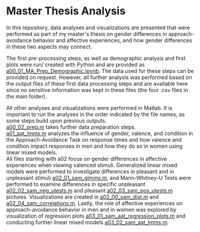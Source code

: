 # Master Thesis Analysis

In this repository, data analyses and visualizations are presented that were performed as part of my master's thesis on gender differences in approach-avoidance behavior and affective experiences, and how gender differences in these two aspects may connect.

The first pre-processing steps, as well as demographic analysis and first plots were run/ created with Python and are provided as [a00_01_MA_Prep_Demographic.ipynb](a00_01_MA_Prep_Demographic.ipynb).
The data used for these steps can be provided on request. However, all further analysis was performed based on the output files of these first data processing steps and are available here since no sensitive information was kept in these files (the four .csv files in the main folder). 

All other analyses and visualizations were performed in Matlab. It is important to run the analyses in the order indicated by the file names, as some steps build upon previous outputs.\
[a00_02_prep.m](a00_02_prep.m) takes further data preparation steps.\
[a01_aat_lmms.m](a01_aat_lmms.m) analyzes the influence of gender, valence, and condition in the Approach-Avoidance Task on response times and how valence and condition impact responses in men and how they do so in women using linear mixed models.\
All files starting with a02 focus on gender differences in affective experiences when viewing valenced stimuli. Generalized linear mixed models were performed to investigate differences in pleasant and in unpleasant stimuli [a02_01_sam_glmms.m](a02_01_sam_glmms.m), and Mann-Whitney-U Tests were performed to examine differences in specific unpleasant [a02_02_sam_neg_utests.m](a02_02_sam_neg_utests.m) and pleasant [a02_03_sam_pos_utests.m](a02_03_sam_pos_utests.m) pictures. Visualizations are created in [a02_00_sam_dist.m](a02_00_sam_dist.m) and [a02_04_sam_correlations.m](a02_04_sam_correlations.m).
Lastly, the role of affective experiences on approach-avoidance behavior in men and in women was explored by visualization of regression plots [a03_01_sam_aat_regression_plots.m](a03_01_sam_aat_regression_plots.m
) and conducting further linear mixed models [a03_02_sam_aat_lmms.m](a03_02_sam_aat_lmms.m).
